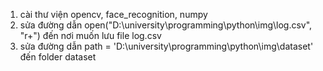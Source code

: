 1. cài thư viện opencv, face_recognition, numpy
2. sửa đường dẫn open("D:\\university\\programming\\python\\img\\log.csv", "r+") đến nơi muốn lưu file log.csv
3. sửa đường dẫn path = 'D:\\university\\programming\\python\\img\\dataset' đến folder dataset
